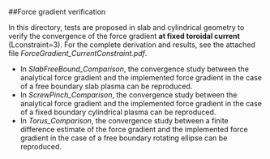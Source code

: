 ##Force gradient verification

In this directory, tests are proposed in slab and cylindrical geometry to verify the convergence of the force gradient **at fixed toroidal current** (Lconstraint=3). For the complete derivation and results, see the attached file *ForceGradient\_CurrentConstraint.pdf*. 

* In *SlabFreeBound\_Comparison*, the convergence study between the analytical force gradient and the implemented force gradient in the case of a free boundary slab plasma can be reproduced.
* In *ScrewPinch\_Comparison*,  the convergence study between the analytical force gradient and the implemented force gradient in the case of a fixed boundary cylindrical plasma can be reproduced.
* In *Torus\_Comparison*,  the convergence study between a finite difference estimate of the force gradient and the implemented force gradient in the case of a free boundary rotating ellipse can be reproduced.





